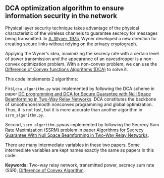 ## DCA optimization algorithm to ensure information security in the network
Physical layer security technique takes advantage of the physical characteristic of the wireless channels to guarantee secrecy for messages being transmitted. In [A. Wyner, 1975](https://wiki.epfl.ch/edicpublic/documents/Candidacy%20exam/Wiretap_Wyner.pdf), Wyner developed a new direction for creating secure links without relying on the privacy cryptograph.

Applying the Wyner's idea, maximizing the secrecy rate with a certain level of power transmission and the appearance of an eavesdropper is a non-convex optimization problem. With a non-convex problem, we can use the [Difference of Convex functions Algorithms (DCA)](http://www.lita.univ-lorraine.fr/~lethi/index.php/dca.html) to solve it. 

This code implements 2 algorithms:

First,`dca_algorithm.py` was implemented by following the DCA scheme in paper [DC programming and DCA for Secure Guarantee with Null Space Beamforming in Two-Way Relay Networks](https://dl.acm.org/doi/10.1145/3316615.3316687). DCA constitutes the backbone of smooth/nonsmooth nonconvex programming and global optimization. Thus, it is not fast, but it is more accurate than another algorithm in `ssrm_algorithm.py`.

Second, `ssrm_algorithm.py`was implemented by following the Secrecy Sum Rate Maximization (SSRM) problem in paper [Algorithms for Secrecy Guarantee With Null Space Beamforming in Two-Way Relay Networks](https://ieeexplore.ieee.org/abstract/document/6730702).

There are many intermediate variables in these two papers. Some intermediate variables are kept names exactly the same as papers in this code. 

**Keywords:** Two-way relay network, transmitted power, secrecy sum rate (SSR), [Difference of Convex Algorithm](http://www.lita.univ-lorraine.fr/~lethi/index.php/en/dca.html).
